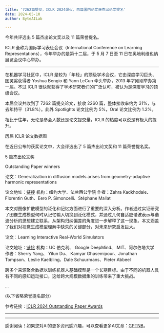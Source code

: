 ```yaml
---
title: '7262篇提交，ICLR 2024爆火，两篇国内论文获杰出论文提名'
date: 2024-05-10
author: ByteAILab

---
```


今年共评选出 5 篇杰出论文奖以及 11 篇荣誉提名。

ICLR 全称为国际学习表征会议（International Conference on Learning Representations），今年举办的是第十二届，于 5 月 7 日至 11 日在奥地利维也纳展览会议中心举办。

---


在机器学习社区中，ICLR 是较为「年轻」的顶级学术会议，它由深度学习巨头、图灵奖获得者 Yoshua Bengio 和 Yann LeCun 牵头举办，2013 年才刚刚举办第一届。不过 ICLR 很快就获得了学术研究者们的广泛认可，被认为是深度学习的顶级会议。

本届会议共收到了 7262 篇提交论文，接收 2260 篇，整体接收率约为 31%，与去年持平（31.8%）。此外 Spotlights 论文比例为 5%，Oral 论文比例为 1.2%。

相比于往年，无论是参会人数还是论文提交量，ICLR 的热度可以说是有极大的提升。

历届 ICLR 论文数据图

在近日公布的获奖论文中，大会评选出了 5 篇杰出论文奖和 11 篇荣誉提名奖。

5 篇杰出论文奖

Outstanding Paper winners

论文：Generalization in diffusion models arises from geometry-adaptive harmonic representations

论文地址：[链接](https://openreview.net/pdf?id=ANvmVS2Yr0)
机构：纽约大学、法兰西公学院
作者：Zahra Kadkhodaie、Florentin Guth、Eero P. Simoncelli、Stéphane Mallat

本文对图像扩散模型的泛化和记忆方面进行了重要的深入分析。作者通过实证研究了图像生成模型何时从记忆输入切换到泛化模式，并通过几何自适应谐波表示与谐波分析的思想建立联系，从架构归纳偏差的角度进一步解释了这一现象。本文涵盖了我们对视觉生成模型理解中缺失的关键部分，对未来研究启发巨大。

论文：Learning Interactive Real-World Simulators

论文地址：[链接](https://openreview.net/forum?id=sFyTZEqmUY)
机构：UC 伯克利、 Google DeepMind、 MIT、阿尔伯塔大学
作者：Sherry Yang、 Yilun Du、 Kamyar Ghasemipour、Jonathan Tompson、Leslie Kaelbling、Dale Schuurmans、Pieter Abbeel

跨多个来源聚合数据以训练机器人基础模型是一个长期目标。由于不同的机器人具有不同的感知运动接口，这给跨大规模数据集的训练带来了重大挑战。

...

(以下省略荣誉提名部分)

参考链接：[ICLR 2024 Outstanding Paper Awards](https://blog.iclr.cc/2024/05/06/iclr-2024-outstanding-paper-awards/)

---
---
感谢阅读！如果您对AI的更多资讯感兴趣，可以查看更多AI文章：[GPTNB](https://gptnb.com)。